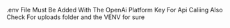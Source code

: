 .env File Must Be Added With The OpenAi Platform Key For Api Caliing 
Also Check For uploads folder and the VENV for sure 
